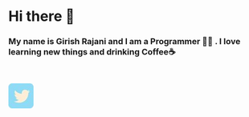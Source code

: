 <h1>Hi there 👋</h1>

<h3> My name is Girish Rajani and I am a Programmer 👨‍💻 . I love learning new things and drinking Coffee☕ </h3>
<br>

[![button](./tweet3.jpg)](https://twitter.com/girishrajani162)

